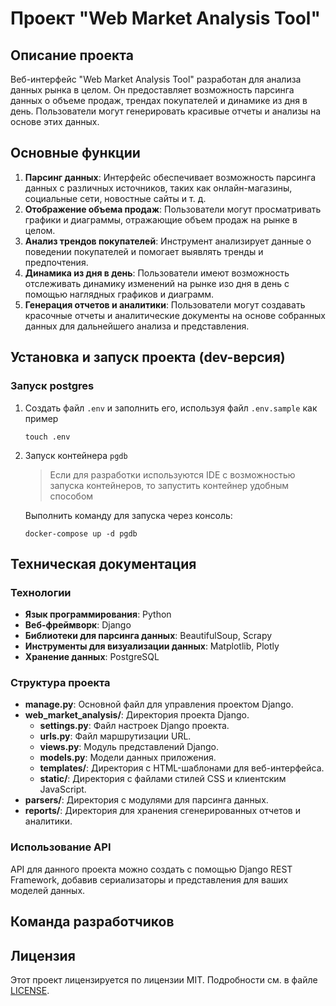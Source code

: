 # Проект "Web Market Analysis Tool"

## Описание проекта

Веб-интерфейс "Web Market Analysis Tool" разработан для анализа данных рынка в целом. Он предоставляет возможность
парсинга данных о объеме продаж, трендах покупателей и динамике из дня в день. Пользователи могут генерировать красивые
отчеты и анализы на основе этих данных.

## Основные функции

1. **Парсинг данных**: Интерфейс обеспечивает возможность парсинга данных с различных источников, таких как
   онлайн-магазины, социальные сети, новостные сайты и т. д.
2. **Отображение объема продаж**: Пользователи могут просматривать графики и диаграммы, отражающие объем продаж на рынке
   в целом.
3. **Анализ трендов покупателей**: Инструмент анализирует данные о поведении покупателей и помогает выявлять тренды и
   предпочтения.
4. **Динамика из дня в день**: Пользователи имеют возможность отслеживать динамику изменений на рынке изо дня в день с
   помощью наглядных графиков и диаграмм.
5. **Генерация отчетов и аналитики**: Пользователи могут создавать красочные отчеты и аналитические документы на основе
   собранных данных для дальнейшего анализа и представления.


## Установка и запуск проекта (dev-версия)
### Запуск postgres
1. Создать файл `.env` и заполнить его, используя файл `.env.sample` как пример
   ```
   touch .env
   ```
2. Запуск контейнера `pgdb`
    > Если для разработки используются IDE с возможностью запуска контейнеров, то запустить контейнер удобным способом

    Выполнить команду для запуска через консоль:
   ```
   docker-compose up -d pgdb
   ```
   

## Техническая документация

### Технологии

- **Язык программирования**: Python
- **Веб-фреймворк**: Django
- **Библиотеки для парсинга данных**: BeautifulSoup, Scrapy
- **Инструменты для визуализации данных**: Matplotlib, Plotly
- **Хранение данных**: PostgreSQL

### Структура проекта

- **manage.py**: Основной файл для управления проектом Django.
- **web_market_analysis/**: Директория проекта Django.
    - **settings.py**: Файл настроек Django проекта.
    - **urls.py**: Файл маршрутизации URL.
    - **views.py**: Модуль представлений Django.
    - **models.py**: Модели данных приложения.
    - **templates/**: Директория с HTML-шаблонами для веб-интерфейса.
    - **static/**: Директория с файлами стилей CSS и клиентским JavaScript.
- **parsers/**: Директория с модулями для парсинга данных.
- **reports/**: Директория для хранения сгенерированных отчетов и аналитики.

### Использование API

API для данного проекта можно создать с помощью Django REST Framework, добавив сериализаторы и представления для ваших
моделей данных.

## Команда разработчиков

## Лицензия

Этот проект лицензируется по лицензии MIT. Подробности см. в файле [LICENSE](LICENSE).
